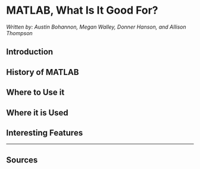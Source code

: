 # MATLAB, What Is It Good For?

*Written by: Austin Bohannon, Megan Walley, Donner Hanson, and Allison Thompson*

## Introduction

## History of MATLAB

## Where to Use it

## Where it is Used

## Interesting Features

---

## Sources
